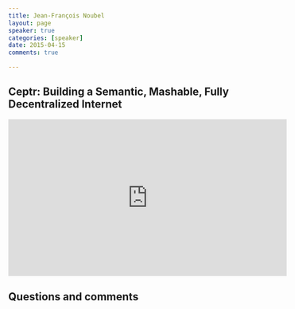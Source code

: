 ```yaml
---
title: Jean-François Noubel
layout: page
speaker: true
categories: [speaker]
date: 2015-04-15
comments: true

---
```


## Ceptr: Building a Semantic, Mashable, Fully Decentralized Internet

<iframe width="560" height="315" src="https://www.youtube.com/embed/muWnEF7JFjA" frameborder="0" allowfullscreen></iframe>

## Questions and comments

